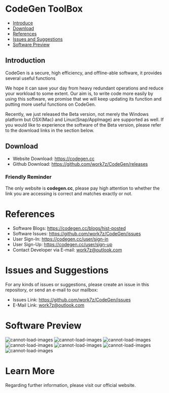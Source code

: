 # CodeGen ToolBox

- <a  href="#intro">Introduce</a>
- <a  href="#download">Download</a>
- <a  href="#reference">References</a>
- <a  href="#issues">Issues and Suggestions</a>
- <a  href="#preview">Software Preview</a>

<span id="intro"></span>

## Introduction

CodeGen is a secure, high efficiency, and offline-able software, it provides several useful functions

We hope it can save your day from heavy redundant operations and reduce your workload to some extent. Our aim is, to write code more easily by using this software, we promise that we will keep updating its function and putting more useful functions on CodeGen.

Recently, we just released the Beta version, not merely the Windows platform but OSX(Mac) and Linux(Snap/AppImage) are supported as well. If you would like to experience the software of the Beta version, please refer to the download links in the section below.

<span id="download"></span>

## Download

- Website Download: https://codegen.cc
- Github Download: https://github.com/work7z/CodeGen/releases

### Friendly Reminder

The only website is **codegen.cc**, please pay high attention to whether the link you are accessing is correct and matches exactly or not.

<span id="reference"></span>

# References

- Software Blogs: https://codegen.cc/blogs/hist-posted
- Software Issues: https://github.com/work7z/CodeGen/issues
- User Sign-In: https://codegen.cc/user/sign-in
- User Sign-Up: https://codegen.cc/user/sign-up
- Contact Developer via E-mail: work7z@outlook.com

<span id="issues"></span>

# Issues and Suggestions

For any kinds of issues or suggestions, please create an issue in this repository, or send an e-mail to our mailbox:

- Issues Link: https://github.com/work7z/CodeGen/issues
- E-Mail Link: work7z@outlook.com

<span id="preview"></span>

# Software Preview

![cannot-load-images](https://codegen-prod-release.work7z.com/images/s_1.png)
![cannot-load-images](https://codegen-prod-release.work7z.com/images/s_2.png)
![cannot-load-images](https://codegen-prod-release.work7z.com/images/s_3.png)
![cannot-load-images](https://codegen-prod-release.work7z.com/images/s_4.png)
![cannot-load-images](https://codegen-prod-release.work7z.com/images/s_5.png)
![cannot-load-images](https://codegen-prod-release.work7z.com/images/s_10.png)
![cannot-load-images](https://codegen-prod-release.work7z.com/images/s_11.png)

# Learn More 
Regarding further information, please visit our official website.
